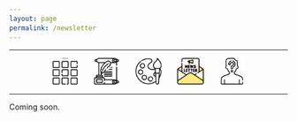 ```yaml
---
layout: page
permalink: /newsletter
---
```

<div>
<center>
<hr width="100%" size="2">
<img src=/assets/icons/menu-bw.png style="width:48px;height:48px"/> &nbsp; &nbsp; &nbsp; <img src=/assets/icons/quill-bw.png style="width:48px;height:48px"/> &nbsp; &nbsp; &nbsp; <img src=/assets/icons/palette-bw.png style="width:48px; height:48px"/> &nbsp; &nbsp; &nbsp; <img src=/assets/icons/newsletter.png style="width:48px; height:48px"/> &nbsp; &nbsp; &nbsp; <img src=/assets/icons/unknown-bw.png style="width:48px; height:48px"/>
<hr width="100%" size="2">
</center>
</div>

Coming soon.
